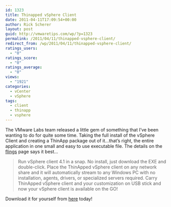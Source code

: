 ```yaml
---
id: 1323
title: Thinapped vSphere Client
date: 2011-04-11T17:09:54+00:00
author: Rick Scherer
layout: post
guid: http://vmwaretips.com/wp/?p=1323
permalink: /2011/04/11/thinapped-vsphere-client/
redirect_from: /wp/2011/04/11/thinapped-vsphere-client/
ratings_users:
  - "0"
ratings_score:
  - "0"
ratings_average:
  - "0"
views:
  - "1921"
categories:
  - vCenter
  - vSphere
tags:
  - client
  - thinapp
  - vsphere
---
```

The VMware Labs team released a little gem of something that I&#8217;ve been wanting to do for quite some time. Taking the full install of the vSphere Client and creating a ThinApp package out of it&#8230;that&#8217;s right, the entire application in one small and easy to use executable file. The details on the <a href="http://labs.vmware.com/flings/" target="_blank">flings</a> page says it best&#8230;

> Run vSphere client 4.1 in a snap. No install, just download the EXE and double-click. Place the ThinApped vSphere client on any network share and it will automatically stream to any Windows PC with no installation, agents, drivers, or specialized servers required. Carry ThinApped vSphere client and your customization on USB stick and now your vSphere client is available on the GO!

Download it for yourself from <a href="http://labs.vmware.com/flings/thinapp-vsphere" target="_blank">here</a> today!